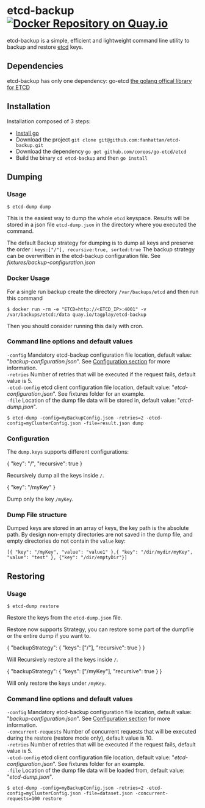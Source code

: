 # etcd-backup [![Docker Repository on Quay.io](https://quay.io/repository/tagplay/etcd-backup/status "Docker Repository on Quay.io")](https://quay.io/repository/tagplay/etcd-backup)

etcd-backup is a simple, efficient and lightweight command line utility to backup and restore [etcd](https://github.com/coreos/etcd) keys.

## Dependencies

etcd-backup has only one dependency: go-etcd [the golang offical library for ETCD](https://github.com/coreos/go-etcd)

## Installation

  Installation composed of 3 steps:

* [Install go](http://golang.org/doc/install/source)
* Download the project `git clone git@github.com:fanhattan/etcd-backup.git`
* Download the dependency `go get github.com/coreos/go-etcd/etcd`
* Build the binary `cd etcd-backup` and then  `go install`

## Dumping

### Usage

    $ etcd-dump dump

This is the easiest way to dump the whole `etcd` keyspace. Results will be stored in a json file `etcd-dump.json`
in the directory where you executed the command.

The default Backup strategy for dumping is to dump all keys and preserve the order : `keys:["/"], recursive:true, sorted:true`
The backup strategy can be overwritten in the etcd-backup configuration file. See _fixtures/backup-configuration.json_

### Docker Usage

For a single run backup create the directory `/var/backups/etcd` and then run this command

    $ docker run -rm -e "ETCD=http://<ETCD_IP>:4001" -v /var/backups/etcd:/data quay.io/tagplay/etcd-backup

Then you should consider running this daily with cron.

### Command line options and default values

  `-config` Mandatory etcd-backup configuration file location, default value: "_backup-configuration.json_". See [Configuration section](#config) for more information.<br/>
  `-retries` Number of retries that will be executed if the request fails, default value is 5.<br/>
  `-etcd-config` etcd client configuration file location, default value: "_etcd-configuration.json_". See fixtures folder for an example. <br/>
  `-file` Location of the dump file data will be stored in, default value: "_etcd-dump.json_".<br/>


    $ etcd-dump -config=myBackupConfig.json -retries=2 -etcd-config=myClusterConfig.json -file=result.json dump

### <a name="config"/>Configuration

The `dump.keys` supports different configurations:

  {
    "key": "/",
    "recursive": true
  }

Recursively dump all the keys inside `/`.

  {
    "key": "/myKey"
  }

Dump only the key `/myKey`.


### Dump File structure

Dumped keys are stored in an array of keys, the key path is the absolute path. By design non-empty directories are not saved in the dump file, and empty directories do not contain the `value` key:

    [{ "key": "/myKey", "value": "value1" },{ "key": "/dir/mydir/myKey", "value": "test" }, {"key": "/dir/emptyDir"}]

## Restoring

### Usage

    $ etcd-dump restore

Restore the keys from the `etcd-dump.json` file.

Restore now supports Strategy, you can restore some part of the dumpfile or the entire dump if you want to.

  {
    "backupStrategy":
    {
      "keys": ["/"],
      "recursive": true
    }
  }

Will Recursively restore all the keys inside `/`.

  {
    "backupStrategy":
    {
      "keys": ["/myKey"],
      "recursive": true
    }
  }

Will only restore the keys under `/myKey`.

### Command line options and default values

  `-config` Mandatory etcd-backup configuration file location, default value: "_backup-configuration.json_". See [Configuration section](#config) for more information.<br/>
  `-concurrent-requests` Number of concurrent requests that will be executed during the restore (restore mode only), default value is 10.<br/>
  `-retries` Number of retries that will be executed if the request fails, default value is 5.<br/>
  `-etcd-config` etcd client configuration file location, default value: "_etcd-configuration.json_". See fixtures folder for an example. <br/>
  `-file` Location of the dump file data will be loaded from, default value: "_etcd-dump.json_".<br/>

    $ etcd-dump -config=myBackupConfig.json -retries=2 -etcd-config=myClusterConfig.json -file=dataset.json -concurrent-requests=100 restore
